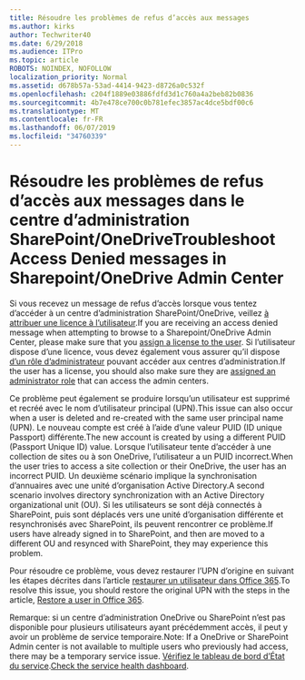 ```yaml
---
title: Résoudre les problèmes de refus d’accès aux messages
ms.author: kirks
author: Techwriter40
ms.date: 6/29/2018
ms.audience: ITPro
ms.topic: article
ROBOTS: NOINDEX, NOFOLLOW
localization_priority: Normal
ms.assetid: d678b57a-53ad-4414-9423-d8726a0c532f
ms.openlocfilehash: c204f1889e03886fdfd3d1c760a4a2beb82b0836
ms.sourcegitcommit: 4b7e478ce700c0b781efec3857ac4dce5bdf00c6
ms.translationtype: MT
ms.contentlocale: fr-FR
ms.lasthandoff: 06/07/2019
ms.locfileid: "34760339"
---
```

# <a name="troubleshoot-access-denied-messages-in-sharepointonedrive-admin-center"></a><span data-ttu-id="e752a-102">Résoudre les problèmes de refus d’accès aux messages dans le centre d’administration SharePoint/OneDrive</span><span class="sxs-lookup"><span data-stu-id="e752a-102">Troubleshoot Access Denied messages in Sharepoint/OneDrive Admin Center</span></span>

<span data-ttu-id="e752a-103">Si vous recevez un message de refus d’accès lorsque vous tentez d’accéder à un centre d’administration SharePoint/OneDrive, veillez [à attribuer une licence à l’utilisateur](https://docs.microsoft.com/office365/admin/subscriptions-and-billing/assign-licenses-to-users?view=o365-worldwide&amp;tabs=One).</span><span class="sxs-lookup"><span data-stu-id="e752a-103">If you are receiving an access denied message when attempting to browse to a Sharepoint/OneDrive Admin Center, please make sure that you [assign a license to the user](https://docs.microsoft.com/office365/admin/subscriptions-and-billing/assign-licenses-to-users?view=o365-worldwide&amp;tabs=One).</span></span> <span data-ttu-id="e752a-104">Si l’utilisateur dispose d’une licence, vous devez également vous assurer qu’il dispose [d’un rôle d’administrateur](https://docs.microsoft.com/office365/admin/add-users/about-admin-roles?view=o365-worldwide) pouvant accéder aux centres d’administration.</span><span class="sxs-lookup"><span data-stu-id="e752a-104">If the user has a license, you should also make sure they are [assigned an administrator role](https://docs.microsoft.com/office365/admin/add-users/about-admin-roles?view=o365-worldwide) that can access the admin centers.</span></span>

<span data-ttu-id="e752a-105">Ce problème peut également se produire lorsqu’un utilisateur est supprimé et recréé avec le nom d’utilisateur principal (UPN).</span><span class="sxs-lookup"><span data-stu-id="e752a-105">This issue can also occur when a user is deleted and re-created with the same user principal name (UPN).</span></span> <span data-ttu-id="e752a-106">Le nouveau compte est créé à l’aide d’une valeur PUID (ID unique Passport) différente.</span><span class="sxs-lookup"><span data-stu-id="e752a-106">The new account is created by using a different PUID (Passport Unique ID) value.</span></span> <span data-ttu-id="e752a-107">Lorsque l’utilisateur tente d’accéder à une collection de sites ou à son OneDrive, l’utilisateur a un PUID incorrect.</span><span class="sxs-lookup"><span data-stu-id="e752a-107">When the user tries to access a site collection or their OneDrive, the user has an incorrect PUID.</span></span> <span data-ttu-id="e752a-108">Un deuxième scénario implique la synchronisation d’annuaires avec une unité d’organisation Active Directory.</span><span class="sxs-lookup"><span data-stu-id="e752a-108">A second scenario involves directory synchronization with an Active Directory organizational unit (OU).</span></span> <span data-ttu-id="e752a-109">Si les utilisateurs se sont déjà connectés à SharePoint, puis sont déplacés vers une unité d’organisation différente et resynchronisés avec SharePoint, ils peuvent rencontrer ce problème.</span><span class="sxs-lookup"><span data-stu-id="e752a-109">If users have already signed in to SharePoint, and then are moved to a different OU and resynced with SharePoint, they may experience this problem.</span></span>

<span data-ttu-id="e752a-110">Pour résoudre ce problème, vous devez restaurer l’UPN d’origine en suivant les étapes décrites dans l’article [restaurer un utilisateur dans Office 365](https://docs.microsoft.com/office365/admin/add-users/restore-user?view=o365-worldwide).</span><span class="sxs-lookup"><span data-stu-id="e752a-110">To resolve this issue, you should restore the original UPN with the steps in the article, [Restore a user in Office 365](https://docs.microsoft.com/office365/admin/add-users/restore-user?view=o365-worldwide).</span></span>

<span data-ttu-id="e752a-111">Remarque: si un centre d’administration OneDrive ou SharePoint n’est pas disponible pour plusieurs utilisateurs ayant précédemment accès, il peut y avoir un problème de service temporaire.</span><span class="sxs-lookup"><span data-stu-id="e752a-111">Note: If a OneDrive or SharePoint Admin center is not available to multiple users who previously had access, there may be a temporary service issue.</span></span>  <span data-ttu-id="e752a-112">[Vérifiez le tableau de bord d’État du service](https://portal.office.com/adminportal/home#/servicehealth).</span><span class="sxs-lookup"><span data-stu-id="e752a-112">[Check the service health dashboard](https://portal.office.com/adminportal/home#/servicehealth).</span></span>


